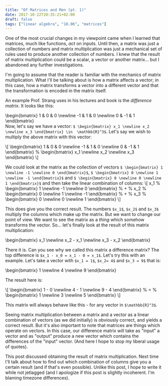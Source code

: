 ```yaml
---
title: "Of Matrices and Men (pt. 1)"
date: 2017-10-22T20:35:21+02:00
draft: false
tags: ["linear algebra", "18.06", "matrices"]
---
```


One of the most crucial changes in my viewpoint came when I learned that matrices, much like functions, _act_ on inputs. Until then, a matrix was just a collection of numbers and matrix multiplication was just a mechanical set of rules used to produce another collection of numbers. I knew that the result of matrix multiplication could be a scalar, a vector or another matrix... but I abandoned any further investigations.

I'm going to assume that the reader is familiar with the mechanics of matrix multiplication. What I'll be talking about is how a matrix affects a vector; in this case, how a matrix transforms a vector into a different vector and that the transformation is encoded in the matrix itself.

An example Prof. Strang uses in his lectures and book is the _difference matrix_. It looks like this:

 \begin{bmatrix}
  1 & 0 & 0 \newline
  -1 & 1 & 0 \newline
  0 & -1 & 1
 \end{bmatrix}
<br>
Now, let's say we have a vector: `$ \begin{bmatrix} x_1 \newline x_2 \newline x_3 \end{bmatrix} \in  \mathbb{R}^3$`.
Let's say we wish to multiply the above matrix with this vector:
 
\\[ 
\begin{bmatrix}
  1 & 0 & 0 \newline
  -1 & 1 & 0 \newline
  0 & -1 & 1
 \end{bmatrix}
%
\\begin{bmatrix}
 x_1 \newline
 x_2 \newline
 x_3
\\end{bmatrix}
\\]

We could look at the matrix as the collection of vectors `$ \begin{bmatrix} 1 \newline -1 \newline 0 \end{bmatrix}$`, `$ \begin{bmatrix} 0 \newline 1 \newline -1 \end{bmatrix}$` and `$ \begin{bmatrix} 0 \newline 0 \newline 1 \end{bmatrix}$` and then take the linear combination of columns: 
\\[ 
x_1
%
\begin{bmatrix} 
1 \newline 
-1 \newline 
0 
\end{bmatrix}
%
+
%
x_2
%
\begin{bmatrix} 
0 \newline 
1 \newline 
-1 
\end{bmatrix}
%
+
%
x_3
%
\begin{bmatrix} 
0 \newline 
0 \newline 
1 
\end{bmatrix}
\\]

This does give you the correct result. The numbers `$x_1$`, `$x_2$` and `$x_3$` multiply the columns which make up the matrix. But we want to change our point of view. We want to see the matrix as a _thing_ which somehow transforms the vector. So... let's finally look at the result of this matrix multiplication:

\begin{bmatrix}
x_1 \newline
x_2 - x_1 \newline
x_3 - x_2 
\end{bmatrix}

There it is. Can you see why we called this matrix a difference matrix? The top difference is `$x_1 - x_0 = x_1 - 0 = x_1$`.
Let's try this with an example. Let's take a vector with `$x_1 = 1$`, `$x_2= 4$` and `$x_3 = 9$` that is:

\\begin{bmatrix}
 1 \newline
 4 \newline
 9
\\end{bmatrix}

The result here is:

\\[
\\begin{bmatrix}
 1 - 0 \newline
 4 - 1 \newline
 9 - 4
\\end{bmatrix}
%
&#61;
%
\\begin{bmatrix}
1 \newline
3 \newline
5
\\end{bmatrix}
\\]

This matrix will always behave like this - for any vector in `$\mathbb{R}^3$`. 

Seeing matrix multiplication between a matrix and a vector as a linear combination of vectors (as we did initially) is obviously correct, and yields a correct result. But it's also important to note that matrices are things which operate on vectors. In this case, our difference matrix will take as "input" a vector and as "output" produce a new vector which contains the differences of the "input" vector. (And here I hope to stop my liberal usage of quotes).

This post discussed obtaining the result of matrix multiplication. Next time I'll talk about how to find out which combination of columns give you a certain result (and if that's even possible). Unlike this post, I hope to write it while not jetlagged (and I apologize if this post is slightly incoherent. I'm blaming timezone differences).


















